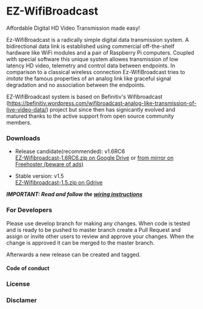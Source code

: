 # EZ-WifiBroadcast
Affordable Digital HD Video Transmission made easy!



Ez-WifiBroadcast is a radically simple digital data transmission system. A bidirectional data link is established using commercial off-the-shelf hardware like WiFi modules and a pair of Raspberry Pi computers. Coupled with special software this unique system allowes transmission of low latency HD video, telemetry and control data between endpoints. In comparison to a classical wireless connection Ez-WifiBroadcast tries to *imitate* the famous properties of an analog link like graceful signal degradation and no association between the endpoints. 

EZ-WifiBroadcast system is based on Befinitiv's Wifibroadcast (https://befinitiv.wordpress.com/wifibroadcast-analog-like-transmission-of-live-video-data/) project but since then has signicantly evolved and matured thanks to the active support from open source community  members.

### Downloads ###

* Release candidate(recommended): v1.6RC6  
[EZ-Wifibroadcast-1.6RC6.zip on Google Drive](https://drive.google.com/open?id=1OgKU4dQoQWsV4T4tVOjq_XM0VrXMXaxs) or [from mirror on Freehoster (beware of ads)](https://www.file-upload.net/en/download-13063079/EZ-Wifibroadcast-1.6RC6.zip.html)


* Stable version: v1.5  
[EZ-Wifibroadcast-1.5.zip on Gdrive](https://drive.google.com/uc?id=0B8ke2EKPqvORdDNkSTdwNDZQZnc&export=download)

_**IMPORTANT: Read and follow the [wiring instructions](https://github.com/bortek/EZ-WifiBroadcast/wiki/Wiring)**_



### For Developers ### 

Please use develop branch for making any changes. When code is tested and is ready to be pushed to master branch create a Pull Request and assign or invite other users to review and approve your changes. When the change is approved it can be merged to the master branch.

Afterwards a new release can be created and tagged. 

#### Code of conduct ####
  
### License ###

### Disclamer ###
